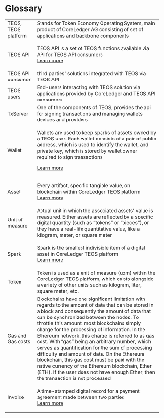 # Glossary

|                     |                                                                                                                                                                                                                                                                                                                                                                                                                                                                                                                                                                                                                                                                                               |
| ------------------- | --------------------------------------------------------------------------------------------------------------------------------------------------------------------------------------------------------------------------------------------------------------------------------------------------------------------------------------------------------------------------------------------------------------------------------------------------------------------------------------------------------------------------------------------------------------------------------------------------------------------------------------------------------------------------------------------- |
| TEOS, TEOS platform | Stands for Token Economy Operating System, main product of CoreLedger AG consisting of set of applications and backbone components                                                                                                                                                                                                                                                                                                                                                                                                                                                                                                                                                            |
| TEOS API            | <p>TEOS API is a set of TEOS functions available via API for TEOS API consumers<br><a href="./">Learn more</a></p>                                                                                                                                                                                                                                                                                                                                                                                                                                                                                                                                                                            |
| TEOS API consumer   | third parties' solutions integrated with TEOS via TEOS API                                                                                                                                                                                                                                                                                                                                                                                                                                                                                                                                                                                                                                    |
| TEOS users          | End-users interacting with TEOS solution via applications provided by CoreLedger and TEOS API consumers                                                                                                                                                                                                                                                                                                                                                                                                                                                                                                                                                                                       |
| TxServer            | One of the components of TEOS, provides the api for signing transactions and managing wallets, devices and providers                                                                                                                                                                                                                                                                                                                                                                                                                                                                                                                                                                          |
| Wallet              | <p>Wallets are used to keep sparks of assets owned by a TEOS user. Each wallet consists of a pair of public address, which is used to identify the wallet, and private key, which is stored by wallet owner required to sign transactions</p><p><a href="../concepts/wallet.md">Learn more</a></p>                                                                                                                                                                                                                                                                                                                                                                                            |
| Asset               | <p>Every artifact, specific tangible value, on blockchain within CoreLedger TEOS platform<br><a href="../concepts/asset.md">Learn more</a></p>                                                                                                                                                                                                                                                                                                                                                                                                                                                                                                                                                |
| Unit of measure     | Actual unit in which the associated assets' value is measured. Either assets are reflected by a specific digital quantity (such as “tokens” or “pieces”), or they have a real-life quantitative value, like a kilogram, meter, or square meter                                                                                                                                                                                                                                                                                                                                                                                                                                                |
| Spark               | <p>Spark is the smallest indivisible item of a digital asset in CoreLedger TEOS platform<br><a href="../concepts/spark.md">Learn more</a></p>                                                                                                                                                                                                                                                                                                                                                                                                                                                                                                                                                 |
| Token               | Token is used as a unit of measure (uom) within the CoreLedger TEOS platform, which exists alongside a variety of other units such as kilogram, liter, square meter, etc.                                                                                                                                                                                                                                                                                                                                                                                                                                                                                                                     |
| Gas and Gas costs   | Blockchains have one significant limitation with regards to the amount of data that can be stored in a block and consequently the amount of data that can be synchronized between the nodes. To throttle this amount, most blockchains simply charge for the processing of information. In the Ethereum network, this charge is referred to as gas cost. With “gas” being an arbitrary number, which serves as quantification for the sum of processing difficulty and amount of data. On the Ethereum blockchain, this gas cost must be paid with the native currency of the Ethereum blockchain, Ether (ETH). If the user does not have enough Ether, then the transaction is not processed |
| Invoice             | <p>A time-stamped digital record for a payment agreement made between two parties<br><a href="../concepts/invoice.md">Learn more</a></p>                                                                                                                                                                                                                                                                                                                                                                                                                                                                                                                                                      |
